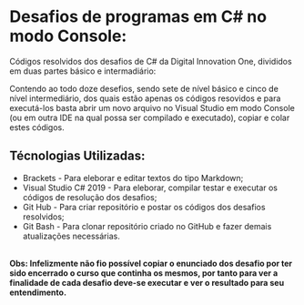 # Desafios de programas em C# no modo Console:

Códigos resolvidos dos desafios de C# da Digital Innovation One, divididos em duas partes básico e intermadiário:


Contendo ao todo doze desefios, sendo sete de nível básico e cinco de nível intermediário, dos quais estão apenas os códigos resovidos e para executá-los basta abrir um novo arquivo no Visual Studio em modo Console (ou em outra IDE na qual possa ser compilado e executado), copiar e colar estes códigos.


## Técnologias Utilizadas:

- Brackets - Para eleborar e editar textos do tipo Markdown;
- Visual Studio C# 2019 - Para eleborar, compilar testar e executar os códigos de resolução dos desafios;
- Git Hub - Para criar repositório e postar os códigos dos desafios resolvidos; 
- Git Bash - Para clonar repositório criado no GitHub e fazer demais atualizações necessárias.

<br><b>Obs: Infelizmente não fio possível copiar o enunciado dos desafio por ter sido encerrado o curso que continha os mesmos, por tanto para ver a finalidade de cada desafio deve-se executar e ver o resultado para seu entendimento.</b> 




